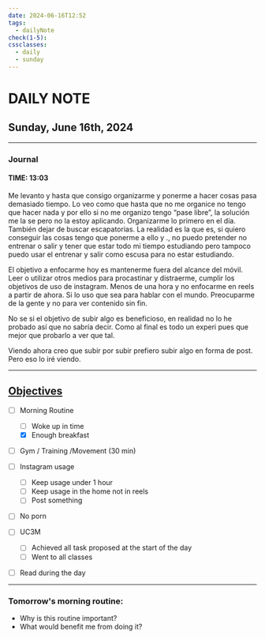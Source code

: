 ```yaml
---
date: 2024-06-16T12:52
tags:
  - dailyNote
check(1-5): 
cssclasses:
  - daily
  - sunday
---
```


# DAILY NOTE
## Sunday, June 16th, 2024

***
### Journal
#### TIME: 13:03
Me levanto y hasta que consigo organizarme y ponerme a hacer cosas pasa demasiado tiempo. Lo veo como que hasta que no me organice no tengo que hacer nada y por ello si no me organizo tengo “pase libre”, la solución me la se pero no la estoy aplicando. Organizarme lo primero en el día. También dejar de buscar escapatorias. La realidad es la que es, si quiero conseguir las cosas tengo que ponerme a ello y ., no puedo pretender no entrenar o salir  y tener que estar todo mi tiempo estudiando pero tampoco puedo usar el entrenar y salir como escusa para no estar estudiando. 

El objetivo a enfocarme hoy es mantenerme fuera del alcance del móvil. Leer o utilizar otros medios para procastinar y distraerme, cumplir los objetivos de uso de instagram. Menos de una hora y no enfocarme en reels a partir de ahora. Si lo uso que sea para hablar con el mundo. Preocuparme de la gente y no para ver contenido sin fin. 

No se si el objetivo de subir algo es beneficioso, en realidad no lo he probado así que no sabría decir. Como al final es todo un experi pues que mejor que probarlo a ver que tal. 

Viendo ahora creo que subir por subir prefiero subir algo en forma de post. Pero eso lo iré viendo. 


***

## [Objectives](Objectives%20from%20March%2023%20to%20September%2023%20)

- [ ] Morning Routine
	- [ ] Woke up in time
	- [x] Enough breakfast
- [ ] Gym / Training /Movement (30 min)

- [ ]  Instagram usage
	- [ ] Keep usage under 1 hour
	- [ ] Keep usage in the home not in reels
	- [ ] Post something

- [ ] No porn 

- [ ] UC3M
	- [ ] Achieved all task proposed at the start of the day
	- [ ] Went to all classes

- [ ] Read during the day


---
### Tomorrow's morning routine: 
+ Why is this routine important? 
+ What would benefit me from doing it?